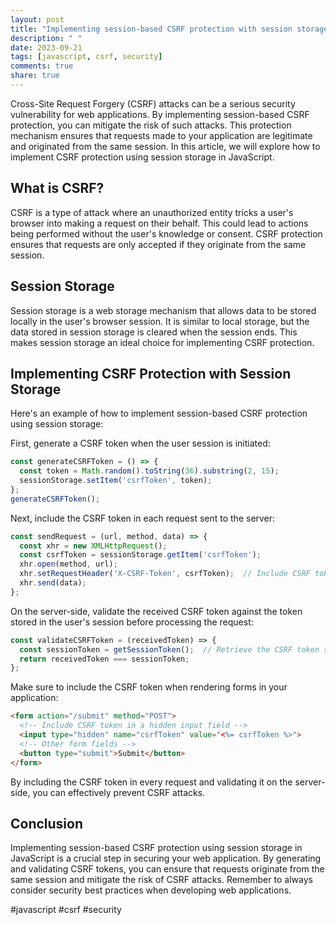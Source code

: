 ```yaml
---
layout: post
title: "Implementing session-based CSRF protection with session storage in JavaScript"
description: " "
date: 2023-09-21
tags: [javascript, csrf, security]
comments: true
share: true
---
```


Cross-Site Request Forgery (CSRF) attacks can be a serious security vulnerability for web applications. By implementing session-based CSRF protection, you can mitigate the risk of such attacks. This protection mechanism ensures that requests made to your application are legitimate and originated from the same session. In this article, we will explore how to implement CSRF protection using session storage in JavaScript.

## What is CSRF?

CSRF is a type of attack where an unauthorized entity tricks a user's browser into making a request on their behalf. This could lead to actions being performed without the user's knowledge or consent. CSRF protection ensures that requests are only accepted if they originate from the same session.

## Session Storage

Session storage is a web storage mechanism that allows data to be stored locally in the user's browser session. It is similar to local storage, but the data stored in session storage is cleared when the session ends. This makes session storage an ideal choice for implementing CSRF protection.

## Implementing CSRF Protection with Session Storage

Here's an example of how to implement session-based CSRF protection using session storage:

First, generate a CSRF token when the user session is initiated:

```javascript
const generateCSRFToken = () => {
  const token = Math.random().toString(36).substring(2, 15);
  sessionStorage.setItem('csrfToken', token);
};
generateCSRFToken();
```

Next, include the CSRF token in each request sent to the server:

```javascript
const sendRequest = (url, method, data) => {
  const xhr = new XMLHttpRequest();
  const csrfToken = sessionStorage.getItem('csrfToken');
  xhr.open(method, url);
  xhr.setRequestHeader('X-CSRF-Token', csrfToken);  // Include CSRF token in request header
  xhr.send(data);
};
```

On the server-side, validate the received CSRF token against the token stored in the user's session before processing the request:

```javascript
const validateCSRFToken = (receivedToken) => {
  const sessionToken = getSessionToken();  // Retrieve the CSRF token stored in the session
  return receivedToken === sessionToken;
};
```

Make sure to include the CSRF token when rendering forms in your application:

```html
<form action="/submit" method="POST">
  <!-- Include CSRF token in a hidden input field -->
  <input type="hidden" name="csrfToken" value="<%= csrfToken %>">
  <!-- Other form fields -->
  <button type="submit">Submit</button>
</form>
```

By including the CSRF token in every request and validating it on the server-side, you can effectively prevent CSRF attacks.

## Conclusion

Implementing session-based CSRF protection using session storage in JavaScript is a crucial step in securing your web application. By generating and validating CSRF tokens, you can ensure that requests originate from the same session and mitigate the risk of CSRF attacks. Remember to always consider security best practices when developing web applications.

#javascript #csrf #security
